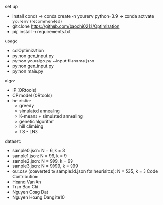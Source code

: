 set up:
  - install conda -> conda create -n yourenv python=3.9 -> conda activate yourenv (recommended)
  - git clone https://github.com/baochi0212/Optimization
  -  pip install -r requirements.txt
  
  
  
usage:
  - cd Optimization 
  - python gen_input.py
  - python youralgo.py --input filename.json
  - python gen_input.py
  - python main.py

  
  
algo:
  -  IP (ORtools)
  -  CP model (ORtools)
  -  heuristic:
     -  greedy
     -  simulated annealing
     -  K-means + simulated annealing
     -  genetic algorithm
     -  hill climbing
     -  TS - LNS 

dataset:
  - sample0.json: N = 6, k = 3 
  - sample1.json: N = 99, k = 9
  - sample2.json: N = 999, k = 99
  - sample3.json: N = 9999, k = 999
  - out.csv (converted to sample2d.json for heurisitcs): N = 535, k = 3 
Code Contribution:
  - Hoang Van An
  - Tran Bao Chi
  - Nguyen Cong Dat
  - Nguyen Hoang Dang 
ite10
